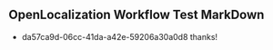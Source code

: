 ## OpenLocalization Workflow Test MarkDown
* da57ca9d-06cc-41da-a42e-59206a30a0d8 
thanks!<!--HONumber=Mar16_HO2-->
